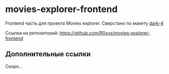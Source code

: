 # movies-explorer-frontend

Frontend часть для проекта Movies explorer. Сверстано по макету [dark-4](https://www.figma.com/file/6FMWkB94wE7KTkcCgUXtnC/light-1?type=design&node-id=1-9662&mode=design&t=Q4zbSHw4LQdOvOjw-0)

Ссылка на репозиторий: https://github.com/R0xys/movies-explorer-frontend

## Дополнительные ссылки

Скоро...